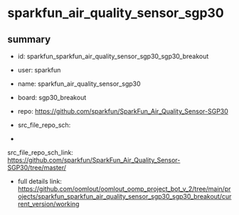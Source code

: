 # sparkfun_air_quality_sensor_sgp30
 
## summary 
* id: sparkfun_sparkfun_air_quality_sensor_sgp30_sgp30_breakout
* user: sparkfun
* name: sparkfun_air_quality_sensor_sgp30
* board: sgp30_breakout
* repo: https://github.com/sparkfun/SparkFun_Air_Quality_Sensor-SGP30



* src_file_repo_sch: 
*
 src_file_repo_sch_link: https://github.com/sparkfun/SparkFun_Air_Quality_Sensor-SGP30/tree/master/
* full details link: https://github.com/oomlout/oomlout_oomp_project_bot_v_2/tree/main/projects/sparkfun_sparkfun_air_quality_sensor_sgp30_sgp30_breakout/current_version/working  






